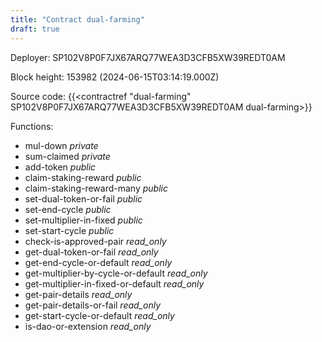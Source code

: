 ```yaml
---
title: "Contract dual-farming"
draft: true
---
```

Deployer: SP102V8P0F7JX67ARQ77WEA3D3CFB5XW39REDT0AM


 



Block height: 153982 (2024-06-15T03:14:19.000Z)

Source code: {{<contractref "dual-farming" SP102V8P0F7JX67ARQ77WEA3D3CFB5XW39REDT0AM dual-farming>}}

Functions:

* mul-down _private_
* sum-claimed _private_
* add-token _public_
* claim-staking-reward _public_
* claim-staking-reward-many _public_
* set-dual-token-or-fail _public_
* set-end-cycle _public_
* set-multiplier-in-fixed _public_
* set-start-cycle _public_
* check-is-approved-pair _read_only_
* get-dual-token-or-fail _read_only_
* get-end-cycle-or-default _read_only_
* get-multiplier-by-cycle-or-default _read_only_
* get-multiplier-in-fixed-or-default _read_only_
* get-pair-details _read_only_
* get-pair-details-or-fail _read_only_
* get-start-cycle-or-default _read_only_
* is-dao-or-extension _read_only_
